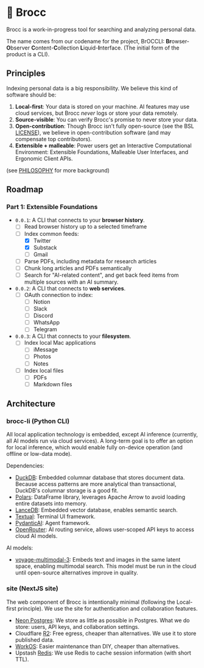 # 🥦 Brocc

Brocc is a work-in-progress tool for searching and analyzing personal data. 

The name comes from our codename for the project, BrOCCLI: **Br**owser-**O**bserver **C**ontent-**C**ollection **L**iquid-**I**nterface. (The initial form of the product is a CLI).


## Principles

Indexing personal data is a big responsibility. We believe this kind of software should be:

1. **Local-first**: Your data is stored on your machine. AI features may use cloud services, but Brocc _never_ logs or store your data remotely.
2. **Source-visible**: You can verify Brocc's promise to never store your data.
3. **Open-contribution**: Though Brocc isn't fully open-source (see the BSL [LICENSE](LICENSE.md)), we believe in open-contribution software (and may compensate top contributors).
4. **Extensible + malleable**: Power users get an Interactive Computational Environment: Extensible Foundations, Malleable User Interfaces, and Ergonomic Client APIs.

(see [PHILOSOPHY](._NOTES/PHILOSOPHY.md) for more background)

## Roadmap

### Part 1: Extensible Foundations

- `0.0.1`: A CLI that connects to your **browser history**.
  - [ ] Read browser history up to a selected timeframe
  - [ ] Index common feeds:
    - [x] Twitter
    - [x] Substack
    - [ ] Gmail
  - [ ] Parse PDFs, including metadata for research articles
  - [ ] Chunk long articles and PDFs semantically
  - [ ] Search for "AI-related content", and get back feed items from multiple sources with an AI summary.
- `0.0.2`: A CLI that connects to **web services**.
  - [ ] OAuth connection to index:
    - [ ] Notion
    - [ ] Slack
    - [ ] Discord
    - [ ] WhatsApp
    - [ ] Telegram
- `0.0.3`: A CLI that connects to your **filesystem**.
  - [ ] Index local Mac applications
    - [ ] iMessage
    - [ ] Photos
    - [ ] Notes
  - [ ] Index local files
    - [ ] PDFs
    - [ ] Markdown files

## Architecture

### brocc-li (Python CLI)

All local application technology is embedded, except AI inference (currently, all AI models run via cloud services). A long-term goal is to offer an option for local inference, which would enable fully on-device operation (and offline or low-data mode).

Dependencies:

- [DuckDB](https://duckdb.org): Embedded columnar database that stores document data. Because access patterns are more analytical than transactional, DuckDB's columnar storage is a good fit.
- [Polars](https://docs.pola.rs): DataFrame library, leverages Apache Arrow to avoid loading entire datasets into memory.
- [LanceDB](https://github.com/lancedb/lancedb): Embedded vector database, enables semantic search.
- [Textual](https://www.textualize.io): Terminal UI framework.
- [PydanticAI](https://ai.pydantic.dev): Agent framework.
- [OpenRouter](https://openrouter.ai/docs/quickstart): AI routing service, allows user-scoped API keys to access cloud AI models.

AI models:

- [voyage-multimodal-3](https://blog.voyageai.com/2024/11/12/voyage-multimodal-3): Embeds text and images in the same latent space, enabling multimodal search. This model must be run in the cloud until open-source alternatives improve in quality.

### site (NextJS site)

The web component of Brocc is intentionally minimal (following the Local-first principle). We use the site for authentication and collaboration features.

- [Neon Postgres](https://neon.tech/docs/introduction): We store as little as possible in Postgres. What we do store: users, API keys, and collaboration settings.
- Cloudflare [R2](https://developers.cloudflare.com/r2): Free egress, cheaper than alternatives. We use it to store published data.
- [WorkOS](https://workos.com): Easier maintenance than DIY, cheaper than alternatives.
- Upstash [Redis](https://upstash.com/docs/redis/overall/getstarted): We use Redis to cache session information (with short TTL).
